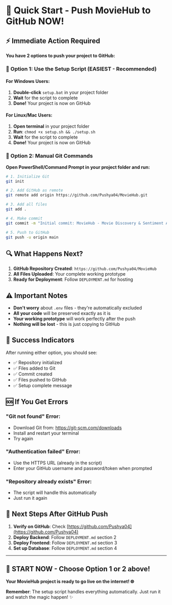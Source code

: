 # 🚀 Quick Start - Push MovieHub to GitHub NOW!

## ⚡ Immediate Action Required

**You have 2 options to push your project to GitHub:**

### 🎯 Option 1: Use the Setup Script (EASIEST - Recommended)

#### For Windows Users:
1. **Double-click** `setup.bat` in your project folder
2. **Wait** for the script to complete
3. **Done!** Your project is now on GitHub

#### For Linux/Mac Users:
1. **Open terminal** in your project folder
2. **Run**: `chmod +x setup.sh && ./setup.sh`
3. **Wait** for the script to complete
4. **Done!** Your project is now on GitHub

### 🎯 Option 2: Manual Git Commands

**Open PowerShell/Command Prompt in your project folder and run:**

```bash
# 1. Initialize Git
git init

# 2. Add GitHub as remote
git remote add origin https://github.com/Pushya04/MovieHub.git

# 3. Add all files
git add .

# 4. Make commit
git commit -m "Initial commit: MovieHub - Movie Discovery & Sentiment Analysis Platform"

# 5. Push to GitHub
git push -u origin main
```

## 🔍 What Happens Next?

1. **GitHub Repository Created**: `https://github.com/Pushya04/MovieHub`
2. **All Files Uploaded**: Your complete working prototype
3. **Ready for Deployment**: Follow `DEPLOYMENT.md` for hosting

## ⚠️ Important Notes

- **Don't worry** about `.env` files - they're automatically excluded
- **All your code** will be preserved exactly as it is
- **Your working prototype** will work perfectly after the push
- **Nothing will be lost** - this is just copying to GitHub

## 🎉 Success Indicators

After running either option, you should see:
- ✅ Repository initialized
- ✅ Files added to Git
- ✅ Commit created
- ✅ Files pushed to GitHub
- ✅ Setup complete message

## 🆘 If You Get Errors

### "Git not found" Error:
- Download Git from: https://git-scm.com/downloads
- Install and restart your terminal
- Try again

### "Authentication failed" Error:
- Use the HTTPS URL (already in the script)
- Enter your GitHub username and password/token when prompted

### "Repository already exists" Error:
- The script will handle this automatically
- Just run it again

## 📱 Next Steps After GitHub Push

1. **Verify on GitHub**: Check [https://github.com/Pushya04](https://github.com/Pushya04)
2. **Deploy Backend**: Follow `DEPLOYMENT.md` section 2
3. **Deploy Frontend**: Follow `DEPLOYMENT.md` section 3
4. **Set up Database**: Follow `DEPLOYMENT.md` section 4

---

## 🎯 **START NOW - Choose Option 1 or 2 above!**

**Your MovieHub project is ready to go live on the internet! 🌐**

**Remember**: The setup script handles everything automatically. Just run it and watch the magic happen! ✨
